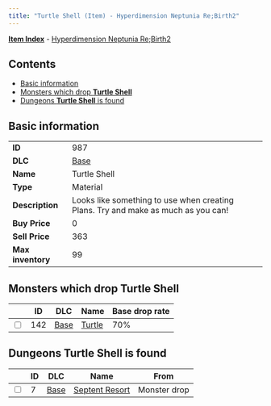 ```yaml
---
title: "Turtle Shell (Item) - Hyperdimension Neptunia Re;Birth2"
---
```


[**Item Index**](/neptunia/rb2/item/index.html) - [Hyperdimension Neptunia Re;Birth2](/neptunia/rb2)

## Contents

- [Basic information](#basic-information)
- [Monsters which drop **Turtle Shell**](#monsters-which-drop-turtle-shell)
- [Dungeons **Turtle Shell** is found](#dungeons-turtle-shell-is-found)

## Basic information

|   |   |
| -- | -- |
| **ID** | 987 |
| **DLC** | [Base](/neptunia/rb2/dlc/0-base.html) |
| **Name** | Turtle Shell |
| **Type** | Material |
| **Description** | Looks like something to use when creating Plans. Try and make as much as you can! |
| **Buy Price** | 0 |
| **Sell Price** | 363 |
| **Max inventory** | 99 |

## Monsters which drop **Turtle Shell**

|    | ID | DLC | Name | Base drop rate |
| -- | -- | --- | ---- | -------------- |
| <input type="checkbox" id="rb2-monster-0-142" class="trackbox" /> | 142 | [Base](/neptunia/rb2/dlc/0-base.html) | [Turtle](/neptunia/rb2/monster/0-142-turtle.html) | 70% |

## Dungeons **Turtle Shell** is found

|    | ID | DLC | Name | From |
| -- | -- | --- | ---- | ---- |
| <input type="checkbox" id="rb2-dungeon-0-7" class="trackbox" /> | 7 | [Base](/neptunia/rb2/dlc/0-base.html) | [Septent Resort](/neptunia/rb2/dungeon/0-7-septent-resort.html) | Monster drop |